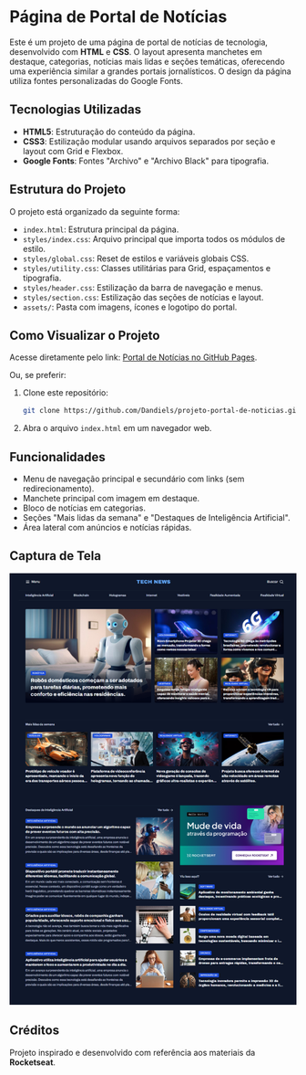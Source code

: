 # Página de Portal de Notícias

Este é um projeto de uma página de portal de notícias de tecnologia, desenvolvido com **HTML** e **CSS**. O layout apresenta manchetes em destaque, categorias, notícias mais lidas e seções temáticas, oferecendo uma experiência similar a grandes portais jornalísticos. O design da página utiliza fontes personalizadas do Google Fonts.

## Tecnologias Utilizadas

* **HTML5**: Estruturação do conteúdo da página.
* **CSS3**: Estilização modular usando arquivos separados por seção e layout com Grid e Flexbox.
* **Google Fonts**: Fontes "Archivo" e "Archivo Black" para tipografia.

## Estrutura do Projeto

O projeto está organizado da seguinte forma:

* `index.html`: Estrutura principal da página.
* `styles/index.css`: Arquivo principal que importa todos os módulos de estilo.
* `styles/global.css`: Reset de estilos e variáveis globais CSS.
* `styles/utility.css`: Classes utilitárias para Grid, espaçamentos e tipografia.
* `styles/header.css`: Estilização da barra de navegação e menus.
* `styles/section.css`: Estilização das seções de notícias e layout.
* `assets/`: Pasta com imagens, ícones e logotipo do portal.

## Como Visualizar o Projeto

Acesse diretamente pelo link: [Portal de Notícias no GitHub Pages](https://dandiels.github.io/projeto-portal-de-noticias/).

Ou, se preferir:

1. Clone este repositório:

   ```bash
   git clone https://github.com/Dandiels/projeto-portal-de-noticias.git
   ```
2. Abra o arquivo `index.html` em um navegador web.

## Funcionalidades

* Menu de navegação principal e secundário com links (sem redirecionamento).
* Manchete principal com imagem em destaque.
* Bloco de notícias em categorias.
* Seções "Mais lidas da semana" e "Destaques de Inteligência Artificial".
* Área lateral com anúncios e notícias rápidas.

## Captura de Tela
![Captura de Tela da Página do Portal de Notícias](assets/projeto-portal-de-noticias.png)

## Créditos
Projeto inspirado e desenvolvido com referência aos materiais da **Rocketseat**.
